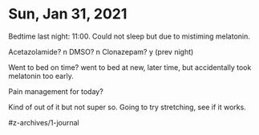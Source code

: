 # Sun, Jan 31, 2021
Bedtime last night: 11:00. Could not sleep but due to mistiming melatonin.

Acetazolamide? n
DMSO? n
Clonazepam? y
(prev night)

Went to bed on time? went to bed at new, later time, but accidentally took melatonin too early. 

Pain management for today? 

Kind of out of it but not super so. Going to try stretching, see if it works. 


#z-archives/1-journal